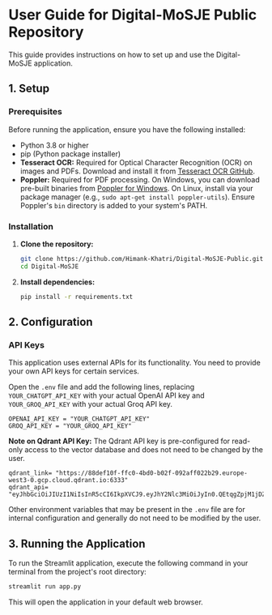 # User Guide for Digital-MoSJE Public Repository

This guide provides instructions on how to set up and use the Digital-MoSJE application.

## 1. Setup

### Prerequisites

Before running the application, ensure you have the following installed:

*   Python 3.8 or higher
*   pip (Python package installer)
*   **Tesseract OCR:** Required for Optical Character Recognition (OCR) on images and PDFs. Download and install it from [Tesseract OCR GitHub](https://tesseract-ocr.github.io/tessdoc/Installation.html).
*   **Poppler:** Required for PDF processing. On Windows, you can download pre-built binaries from [Poppler for Windows](http://blog.alivate.com.au/poppler-windows/). On Linux, install via your package manager (e.g., `sudo apt-get install poppler-utils`). Ensure Poppler's `bin` directory is added to your system's PATH.

### Installation

1.  **Clone the repository:**

    ```bash
    git clone https://github.com/Himank-Khatri/Digital-MoSJE-Public.git
    cd Digital-MoSJE
    ```

2.  **Install dependencies:**

    ```bash
    pip install -r requirements.txt
    ```

## 2. Configuration

### API Keys

This application uses external APIs for its functionality. You need to provide your own API keys for certain services.


Open the `.env` file and add the following lines, replacing `YOUR_CHATGPT_API_KEY` with your actual OpenAI API key and `YOUR_GROQ_API_KEY` with your actual Groq API key.

```
OPENAI_API_KEY = "YOUR_CHATGPT_API_KEY"
GROQ_API_KEY = "YOUR_GROQ_API_KEY"
```

**Note on Qdrant API Key:**
The Qdrant API key is pre-configured for read-only access to the vector database and does not need to be changed by the user.

```
qdrant_link= "https://88def10f-ffc0-4bd0-b02f-092aff022b29.europe-west3-0.gcp.cloud.qdrant.io:6333"
qdrant_api= "eyJhbGciOiJIUzI1NiIsInR5cCI6IkpXVCJ9.eyJhY2Nlc3MiOiJyIn0.QEtqgZpjM1jDZ0ApzZQyj2HRtpaUqgzR5CBEnaC79l8"
```

Other environment variables that may be present in the `.env` file are for internal configuration and generally do not need to be modified by the user.

## 3. Running the Application

To run the Streamlit application, execute the following command in your terminal from the project's root directory:

```bash
streamlit run app.py
```

This will open the application in your default web browser.

